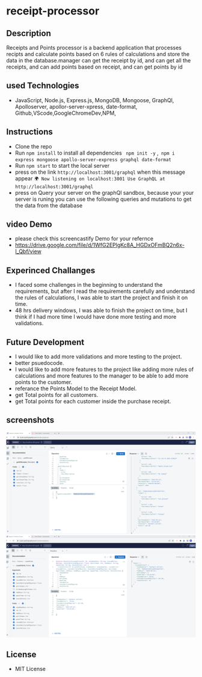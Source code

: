 # receipt-processor

## Description
Receipts and Points processor is a backend application that processes recipts and calculate points based on 6 rules of calculations and store the data in the database.manager can get the receipt by id, and can get all the receipts, and can add points based on receipt, and can get points by id

## used Technologies
- JavaScript, Node.js, Express.js, MongoDB, Mongoose, GraphQl, Apolloserver, apollor-server-xpress, date-format, Github,VScode,GoogleChromeDev,NPM, 

## Instructions
- Clone the repo
- Run `npm install` to install all dependencies ` npm init -y` ,` npm i express mongoose apollo-server-express graphql date-format`
- Run `npm start` to start the local server
- press on the link `http://localhost:3001/graphql` when this message appear
`🌍 Now listening on localhost:3001
Use GraphQL at http://localhost:3001/graphql`
- press on Query your server on the graphQl sandbox, because your your server is runing you can use the following queries and mutations to get the data from the database

## video Demo
- please check this screencastify Demo for your refernce
- https://drive.google.com/file/d/1WfG2EPlgKc8A_HGDxOFmBQ2n6x-I_Qbf/view

## Experinced Challanges
- I faced some challenges in the beginning to understand the requirements, but after I read the requirements carefully and understand the rules of calculations, I was able to start the project and finish it on time.
- 48 hrs delivery windows, I was able to finish the project on time, but I think if I had more time I would have done more testing and more validations.

## Future Development
- I would like to add more validations and more testing to the project.
- better psuedocode.
- I would like to add more features to the project like adding more rules of calculations and more features to the manager to be able to add more points to the customer.
- referance the Points Model to the  Receipt Model.
- get Total points for all customers.
- get Total points for each customer inside the purchase receipt.

## screenshots
![Getting Started](./assets/creatRecipt.png)
![Getting Started](./assets/totalPoints.png)


## License
- MIT License




